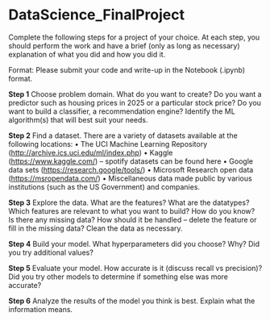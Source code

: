 # DataScience_FinalProject
Complete the following steps for a project of your choice. At each step, you should perform the work and have a brief (only as long as necessary) explanation of what you did and how you did it.

Format: Please submit your code and write-up in the Notebook (.ipynb) format.

**Step 1**
Choose problem domain. What do you want to create? Do you want a predictor such as housing prices in 2025 or a particular stock price? Do you want to build a classifier, a recommendation engine? Identify the ML algorithm(s) that will best suit your needs.

**Step 2** 
Find a dataset. There are a variety of datasets available at the following locations:
• The UCI Machine Learning Repository (http://archive.ics.uci.edu/ml/index.php)
• Kaggle (https://www.kaggle.com/) – spotify datasets can be found here
• Google data sets (https://research.google/tools/)
• Microsoft Research open data (https://msropendata.com/)
• Miscellaneous data made public by various institutions (such as the US
Government) and companies.

**Step 3**
Explore the data. What are the features? What are the datatypes? Which features are relevant to what you want to build? How do you know? Is there any missing data? How should it be handled – delete the feature or fill in the missing data? Clean the data as necessary.

**Step 4** 
Build your model. What hyperparameters did you choose? Why? Did you try additional values?

**Step 5**
Evaluate your model. How accurate is it (discuss recall vs precision)? Did you try other models to determine if something else was more accurate?

**Step 6** 
Analyze the results of the model you think is best. Explain what the information means.
